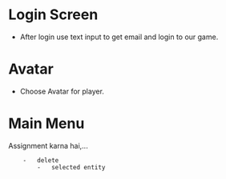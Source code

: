 # Login Screen 
- After login use text input to get email and login to our game.

# Avatar
- Choose Avatar for player.
# Main Menu


Assignment karna hai,...

		-	delete
			-	selected entity 
